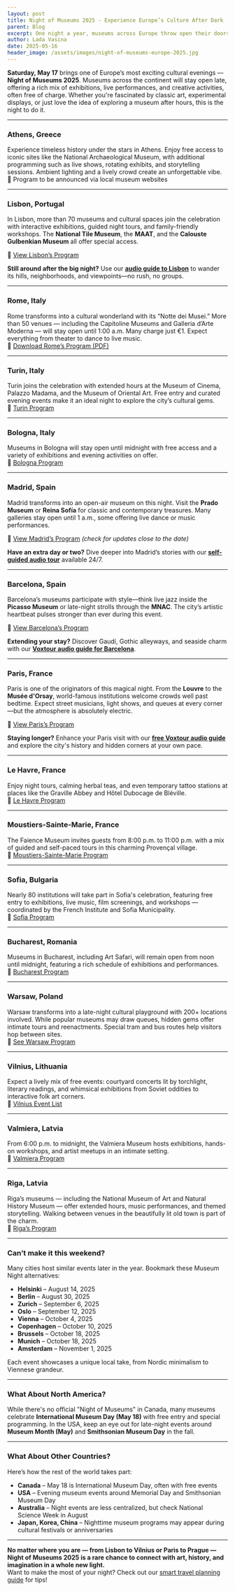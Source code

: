 ```yaml
---
layout: post
title: Night of Museums 2025 - Experience Europe’s Culture After Dark
parent: Blog
excerpt: One night a year, museums across Europe throw open their doors for fre- welcoming visitors to explore art, science, and history long after sunset. The Night of Museums (or La Nuit des Musées) returns on Saturday, May 17, 2025, offering a magical opportunity to enjoy exhibitions under moonlight, candlelight, and sometimes even starlight.
author: Lada Vasina
date: 2025-05-16
header_image: /assets/images/night-of-museums-europe-2025.jpg
---
```

**Saturday, May 17** brings one of Europe’s most exciting cultural evenings — **Night of Museums 2025**. Museums across the continent will stay open late, offering a rich mix of exhibitions, live performances, and creative activities, often free of charge. Whether you're fascinated by classic art, experimental displays, or just love the idea of exploring a museum after hours, this is the night to do it.

---

### **Athens, Greece**
Experience timeless history under the stars in Athens. Enjoy free access to iconic sites like the National Archaeological Museum, with additional programming such as live shows, rotating exhibits, and storytelling sessions. Ambient lighting and a lively crowd create an unforgettable vibe.  
🔗 Program to be announced via local museum websites

---

### **Lisbon, Portugal**
In Lisbon, more than 70 museums and cultural spaces join the celebration with interactive exhibitions, guided night tours, and family-friendly workshops. The **National Tile Museum**, the **MAAT**, and the **Calouste Gulbenkian Museum** all offer special access.

🔗 [View Lisbon’s Program](https://lisboasecreta.co/en/international-museum-day-2025/)

**Still around after the big night?** Use our [**audio guide to Lisbon**](
https://widget.voxtour.ai/?apiKey=96f5b69a-6f16-4b36-ae05-b85a7dd728a6&tourId=f4a59261-58a8-4b51-9a49-6767c8949e58&locale=en&fullScreen=true&fullScreenTriggerable=false) to wander its hills, neighborhoods, and viewpoints—no rush, no groups.

---

### **Rome, Italy**
Rome transforms into a cultural wonderland with its “Notte dei Musei.” More than 50 venues — including the Capitoline Museums and Galleria d’Arte Moderna — will stay open until 1:00 a.m. Many charge just €1. Expect everything from theater to dance to live music.  
🔗 [Download Rome’s Program (PDF)](https://www.museiincomuneroma.it/it)

---

### **Turin, Italy**
Turin joins the celebration with extended hours at the Museum of Cinema, Palazzo Madama, and the Museum of Oriental Art. Free entry and curated evening events make it an ideal night to explore the city’s cultural gems.  
🔗 [Turin Program](https://turismotorino.org/en/visit/events/european-night-of-museums-2025)

---

### **Bologna, Italy**
Museums in Bologna will stay open until midnight with free access and a variety of exhibitions and evening activities on offer.  
🔗 [Bologna Program](https://www.bolognawelcome.com/en/events/exhibitions/european-night-of-museums-en)

---

### **Madrid, Spain**
Madrid transforms into an open-air museum on this night. Visit the **Prado Museum** or **Reina Sofía** for classic and contemporary treasures. Many galleries stay open until 1 a.m., some offering live dance or music performances.

🔗 [View Madrid’s Program](https://www.madrid.es/portales/munimadrid/es/Inicio/Cultura-ocio-y-deporte/Cultura-y-ocio/Actividades-por-el-Dia-y-la-Noche-de-los-Museos-2025/?vgnextchannel=c937f073808fe410VgnVCM2000000c205a0aRCRD&vgnextfmt=default&vgnextoid=2b4bd5a84a9a6910VgnVCM1000001d4a900aRCRD) *(check for updates close to the date)*

**Have an extra day or two?** Dive deeper into Madrid’s stories with our [**self-guided audio tour**](https://widget.voxtour.ai/?apiKey=96f5b69a-6f16-4b36-ae05-b85a7dd728a6&tourId=d023c9ca-6003-4f54-881b-c6adb44058c4&locale=en&fullScreen=true&fullScreenTriggerable=false) available 24/7.

---

### **Barcelona, Spain**

Barcelona’s museums participate with style—think live jazz inside the **Picasso Museum** or late-night strolls through the **MNAC**. The city’s artistic heartbeat pulses stronger than ever during this event.

🔗 [View Barcelona’s Program](https://fmirobcn.org/en/activities/adults-i-altres-grups/2/345/2025-international-museum-night-and-day-of-the-museums-at-the-miro)

**Extending your stay?** Discover Gaudí, Gothic alleyways, and seaside charm with our [**Voxtour audio guide for Barcelona**](https://widget.voxtour.ai/barcelona).

---

### **Paris, France**
Paris is one of the originators of this magical night. From the **Louvre** to the **Musée d'Orsay**, world-famous institutions welcome crowds well past bedtime. Expect street musicians, light shows, and queues at every corner—but the atmosphere is absolutely electric.

🔗 [View Paris’s Program](https://nuitdesmusees.culture.gouv.fr/)

**Staying longer?** Enhance your Paris visit with our [**free Voxtour audio guide**](https://widget.voxtour.ai/?apiKey=96f5b69a-6f16-4b36-ae05-b85a7dd728a6&tourId=70376bfb-a7ef-4d49-b202-c25e2dcee957&locale=en&fullScreen=true&fullScreenTriggerable=false) and explore the city's history and hidden corners at your own pace.

---

### **Le Havre, France**
Enjoy night tours, calming herbal teas, and even temporary tattoo stations at places like the Graville Abbey and Hôtel Dubocage de Bléville.  
🔗 [Le Havre Program](https://www.lehavre-etretat-tourisme.com/en/fiche/le-havre/european-night-of-museums-2025_TFOFMANOR076V520M7J/)

---

### **Moustiers-Sainte-Marie, France**
The Faience Museum invites guests from 8:00 p.m. to 11:00 p.m. with a mix of guided and self-paced tours in this charming Provençal village.  
🔗 [Moustiers-Sainte-Marie Program](https://www.moustiers.fr/en/node/5264)

---

### **Sofia, Bulgaria**
Nearly 80 institutions will take part in Sofia's celebration, featuring free entry to exhibitions, live music, film screenings, and workshops — coordinated by the French Institute and Sofia Municipality.  
🔗 [Sofia Program](https://museumnight.bg/en/sofia-2025/)

---

### **Bucharest, Romania**
Museums in Bucharest, including Art Safari, will remain open from noon until midnight, featuring a rich schedule of exhibitions and performances.  
🔗 [Bucharest Program](https://visitbucharest.today/night-of-museums-bucharest/)

---

### **Warsaw, Poland**
Warsaw transforms into a late-night cultural playground with 200+ locations involved. While popular museums may draw queues, hidden gems offer intimate tours and reenactments. Special tram and bus routes help visitors hop between sites.  
🔗 [See Warsaw Program](https://nocmuzeow.um.warszawa.pl/en/)

---

### **Vilnius, Lithuania**
Expect a lively mix of free events: courtyard concerts lit by torchlight, literary readings, and whimsical exhibitions from Soviet oddities to interactive folk art corners.  
🔗 [Vilnius Event List](https://www.muziejunaktis.lt/renginiai?taxonomy_event_location=37)

---

### **Valmiera, Latvia**
From 6:00 p.m. to midnight, the Valmiera Museum hosts exhibitions, hands-on workshops, and artist meetups in an intimate setting.  
🔗 [Valmiera Program](https://www.hanse.org/en/events/museum-night-2025)

---

### **Riga, Latvia**
Riga’s museums — including the National Museum of Art and Natural History Museum — offer extended hours, music performances, and themed storytelling. Walking between venues in the beautifully lit old town is part of the charm.  
🔗 [Riga’s Program](https://latvia.icom.museum.lv/muzeju-nakts/programma/)

---

### **Can’t make it this weekend?**
Many cities host similar events later in the year. Bookmark these Museum Night alternatives:

- **Helsinki** – August 14, 2025
- **Berlin** – August 30, 2025
- **Zurich** – September 6, 2025
- **Oslo** – September 12, 2025
- **Vienna** – October 4, 2025
- **Copenhagen** – October 10, 2025
- **Brussels** – October 18, 2025
- **Munich** – October 18, 2025
- **Amsterdam** – November 1, 2025

Each event showcases a unique local take, from Nordic minimalism to Viennese grandeur.

---

### **What About North America?**
While there's no official "Night of Museums" in Canada, many museums celebrate **International Museum Day (May 18)** with free entry and special programming. In the USA, keep an eye out for late-night events around **Museum Month (May)** and **Smithsonian Museum Day** in the fall.

---

### **What About Other Countries?**
Here’s how the rest of the world takes part:

- **Canada** – May 18 is International Museum Day, often with free events
- **USA** – Evening museum events around Memorial Day and Smithsonian Museum Day
- **Australia** – Night events are less centralized, but check National Science Week in August
- **Japan, Korea, China** – Nighttime museum programs may appear during cultural festivals or anniversaries

---

**No matter where you are — from Lisbon to Vilnius or Paris to Prague — Night of Museums 2025 is a rare chance to connect with art, history, and imagination in a whole new light.**  
Want to make the most of your night? Check out our [smart travel planning guide](https://tripsnotes.com/smart-travel/travel-planning/) for tips!

